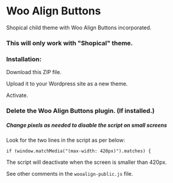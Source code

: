 # Woo Align Buttons

Shopical child theme with Woo Align Buttons incorporated.

### This will only work with "Shopical" theme.

### Installation:

Download this ZIP file.

Upload it to your Wordpress site as a new theme.

Activate.

### Delete the Woo Align Buttons plugin. (If installed.)

##### Change pixels as needed to disable the script on small screens

Look for the two lines in the script as per below:

`if (window.matchMedia("(max-width: 420px)").matches) {`

The script will deactivate when the screen is smaller than 420px.

See other comments in the `wooalign-public.js` file.
